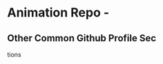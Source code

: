 




















# Animation Repo - 
## Other Common Github Profile Sec



















tions



